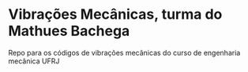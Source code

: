 # Vibrações Mecânicas, turma do Mathues Bachega
Repo para os códigos de vibrações mecânicas do curso de engenharia mecânica UFRJ
